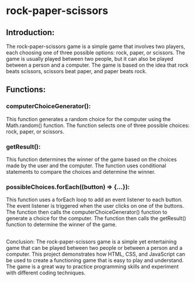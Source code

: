 # rock-paper-scissors

## Introduction:
The rock-paper-scissors game is a simple game that involves two players, each choosing one of three possible options: rock, paper, or scissors. The game is usually played between two people, but it can also be played between a person and a computer. The game is based on the idea that rock beats scissors, scissors beat paper, and paper beats rock.

## Functions:

### computerChoiceGenerator(): 
This function generates a random choice for the computer using the Math.random() function. The function selects one of three possible choices: rock, paper, or scissors.

### getResult(): 
This function determines the winner of the game based on the choices made by the user and the computer. The function uses conditional statements to compare the choices and determine the winner.

### possibleChoices.forEach((button) => {...}): 
This function uses a forEach loop to add an event listener to each button. The event listener is triggered when the user clicks on one of the buttons. The function then calls the computerChoiceGenerator() function to generate a choice for the computer. The function then calls the getResult() function to determine the winner of the game.



##
Conclusion:
The rock-paper-scissors game is a simple yet entertaining game that can be played between two people or between a person and a computer. This project demonstrates how HTML, CSS, and JavaScript can be used to create a functioning game that is easy to play and understand. The game is a great way to practice programming skills and experiment with different coding techniques.